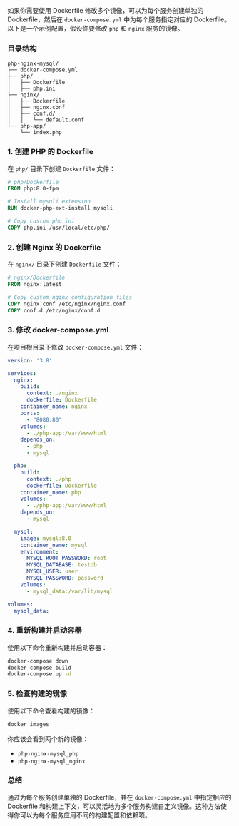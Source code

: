 如果你需要使用 Dockerfile 修改多个镜像，可以为每个服务创建单独的 Dockerfile，然后在 `docker-compose.yml` 中为每个服务指定对应的 Dockerfile。以下是一个示例配置，假设你要修改 `php` 和 `nginx` 服务的镜像。

### 目录结构

```
php-nginx-mysql/
├── docker-compose.yml
├── php/
│   ├── Dockerfile
│   ├── php.ini
├── nginx/
│   ├── Dockerfile
│   ├── nginx.conf
│   ├── conf.d/
│   │   └── default.conf
└── php-app/
    └── index.php
```

### 1. 创建 PHP 的 Dockerfile

在 `php/` 目录下创建 `Dockerfile` 文件：

```Dockerfile
# php/Dockerfile
FROM php:8.0-fpm

# Install mysqli extension
RUN docker-php-ext-install mysqli

# Copy custom php.ini
COPY php.ini /usr/local/etc/php/
```

### 2. 创建 Nginx 的 Dockerfile

在 `nginx/` 目录下创建 `Dockerfile` 文件：

```Dockerfile
# nginx/Dockerfile
FROM nginx:latest

# Copy custom nginx configuration files
COPY nginx.conf /etc/nginx/nginx.conf
COPY conf.d /etc/nginx/conf.d
```

### 3. 修改 docker-compose.yml

在项目根目录下修改 `docker-compose.yml` 文件：

```yaml
version: '3.8'

services:
  nginx:
    build:
      context: ./nginx
      dockerfile: Dockerfile
    container_name: nginx
    ports:
      - "8080:80"
    volumes:
      - ./php-app:/var/www/html
    depends_on:
      - php
      - mysql

  php:
    build:
      context: ./php
      dockerfile: Dockerfile
    container_name: php
    volumes:
      - ./php-app:/var/www/html
    depends_on:
      - mysql

  mysql:
    image: mysql:8.0
    container_name: mysql
    environment:
      MYSQL_ROOT_PASSWORD: root
      MYSQL_DATABASE: testdb
      MYSQL_USER: user
      MYSQL_PASSWORD: password
    volumes:
      - mysql_data:/var/lib/mysql

volumes:
  mysql_data:
```

### 4. 重新构建并启动容器

使用以下命令重新构建并启动容器：

```bash
docker-compose down
docker-compose build
docker-compose up -d
```

### 5. 检查构建的镜像

使用以下命令查看构建的镜像：

```bash
docker images
```

你应该会看到两个新的镜像：

- `php-nginx-mysql_php`
- `php-nginx-mysql_nginx`

### 总结

通过为每个服务创建单独的 Dockerfile，并在 `docker-compose.yml` 中指定相应的 Dockerfile 和构建上下文，可以灵活地为多个服务构建自定义镜像。这种方法使得你可以为每个服务应用不同的构建配置和依赖项。